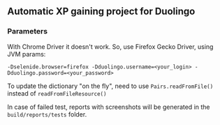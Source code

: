 ## Automatic XP gaining project for Duolingo
### Parameters
With Chrome Driver it doesn't work. So, use Firefox Gecko Driver, using JVM params:
```
-Dselenide.browser=firefox -Dduolingo.username=<your_login> -Dduolingo.password=<your_password>
```
To update the dictionary "on the fly", need to use `Pairs.readFromFile()` instead of `readFromFileResource()`

In case of failed test, reports with screenshots will be generated in the `build/reports/tests` folder.
